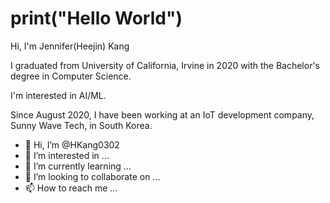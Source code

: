 # print("Hello World")
Hi, I'm Jennifer(Heejin) Kang

I graduated from University of California, Irvine in 2020 with the Bachelor's degree in Computer Science.

I'm interested in AI/ML.

Since August 2020, I have been working at an IoT development company, Sunny Wave Tech, in South Korea.

- 👋 Hi, I’m @HKang0302
- 👀 I’m interested in ...
- 🌱 I’m currently learning ...
- 💞️ I’m looking to collaborate on ...
- 📫 How to reach me ...

<!---
HKang0302/HKang0302 is a ✨ special ✨ repository because its `README.md` (this file) appears on your GitHub profile.
You can click the Preview link to take a look at your changes.
--->

